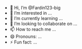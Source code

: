 - 👋 Hi, I’m @Fardin123-big
- 👀 I’m interested in ...
- 🌱 I’m currently learning ...
- 💞️ I’m looking to collaborate on ...
- 📫 How to reach me ...
- 😄 Pronouns: ...
- ⚡ Fun fact: ...

<!---
Fardin123-big/Fardin123-big is a ✨ special ✨ repository because its `README.md` (this file) appears on your GitHub profile.
You can click the Preview link to take a look at your changes.
--->
